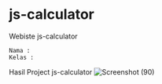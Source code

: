 # js-calculator

Webiste js-calculator
```
Nama : 
Kelas :
```

Hasil Project js-calculator
![Screenshot (90)](https://user-images.githubusercontent.com/90383583/196650727-9d7bcab1-7c84-4cb3-99d9-dadf5a4212c7.png)
